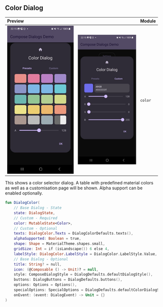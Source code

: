 ## Color Dialog

| Preview                                              | | Module |
|:-----------------------------------------------------| :- | :- |
| ![Preview](../screenshots/demo_color1.jpg "Preview") | ![Preview](../screenshots/demo_color2.jpg "Preview") | `color` |

This shows a color selector dialog. A table with predefined material colors as well as a customisation page will be shown. Alpha support can be enabled optionally.

```kotlin
fun DialogColor(
    // Base Dialog - State
    state: DialogState,
    // Custom - Required
    color: MutableState<Color>,
    // Custom - Optional
    texts: DialogColor.Texts = DialogColorDefaults.texts(),
    alphaSupported: Boolean = true,
    shape: Shape = MaterialTheme.shapes.small,
    gridSize: Int = if (isLandscape()) 6 else 4,
    labelStyle: DialogColor.LabelStyle = DialogColor.LabelStyle.Value,
    // Base Dialog - Optional
    title: String? = null,
    icon: (@Composable () -> Unit)? = null,
    style: ComposeDialogStyle = DialogDefaults.defaultDialogStyle(),
    buttons: DialogButtons = DialogDefaults.buttons(),
    options: Options = Options(),
    specialOptions: SpecialOptions = DialogDefaults.defaultColorDialogSpecialOptions(),
    onEvent: (event: DialogEvent) -> Unit = {}
)
```